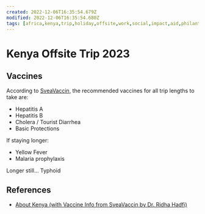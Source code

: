 ```yaml
---
created: 2022-12-06T16:35:54.679Z
modified: 2022-12-06T16:35:54.680Z
tags: [africa,kenya,trip,holiday,offsite,work,social,impact,aid,philanthropy]
---
```

# Kenya Offsite Trip 2023

## Vaccines

According to [SveaVaccin][info-kenya-sveavaccin],
the recommended vaccines for all trip lengths to take are:

* Hepatitis A
* Hepatitis B
* Cholera / Tourist Diarrhea
* Basic Protections

If staying longer:

* Yellow Fever
* Malaria prophylaxis

Longer still... Typhoid

## References

* [About Kenya (with Vaccine Info from SveaVaccin by Dr. Ridha Hadfi)][info-kenya-sveavaccin]

<!-- Hidden Reference Links Below Here -->
[info-kenya-sveavaccin]: https://sveavaccin.se/infor-resan/afrika/kenya/ "About Kenya (with Vaccine Info from SveaVaccin by Dr. Ridha Hadfi)"

